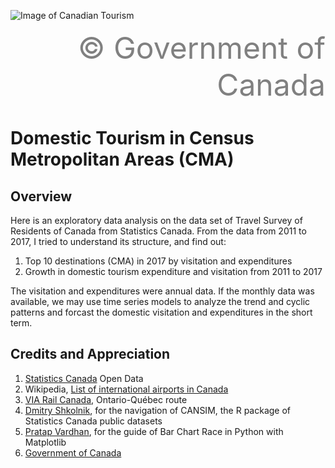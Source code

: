 ![Image of Canadian Tourism](https://github.com/vcai01/domestic_tourism_CMA/blob/master/banner-eng_gov_CAN.jpg)
<p align="right"><font color=grey size=10>© Government of Canada</font></p>

# Domestic Tourism in Census Metropolitan Areas (CMA)

## Overview

Here is an exploratory data analysis on the data set of Travel Survey of Residents of Canada from Statistics Canada. From the data from 2011 to 2017, I tried to understand its structure, and find out:
    
1. Top 10 destinations (CMA) in 2017 by visitation and expenditures
2. Growth in domestic tourism expenditure and visitation from 2011 to 2017

The visitation and expenditures were annual data. If the monthly data was available, we may use time series models to analyze the trend and cyclic patterns and forcast the domestic visitation and expenditures in the short term.

## Credits and Appreciation

1. <a href="https://www150.statcan.gc.ca/n1//en/type/data?MM=1">Statistics Canada</a> Open Data
2. Wikipedia, <a href="https://en.wikipedia.org/wiki/List_of_international_airports_in_Canada">List of international airports in Canada</a>
3. <a href="https://www.viarail.ca/en/explore-our-destinations/trains/ontario-and-quebec">VIA Rail Canada</a>, Ontario-Québec route
4. <a href="https://www.dshkol.com/">Dmitry Shkolnik</a>, for the navigation of CANSIM, the R package of Statistics Canada public datasets
5. <a href="https://towardsdatascience.com/bar-chart-race-in-python-with-matplotlib-8e687a5c8a41">Pratap Vardhan</a>, for the guide of Bar Chart Race in Python with Matplotlib
6. <a href="https://www.ic.gc.ca/eic/site/134.nsf/eng/h_00002.html">Government of Canada</a>
